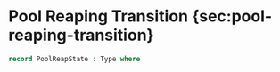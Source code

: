 # Pool Reaping Transition {sec:pool-reaping-transition}

<!--
```agda
{-# OPTIONS --safe #-}

open import Ledger.Conway.Specification.Abstract
open import Ledger.Conway.Specification.Transaction

module Ledger.Conway.Specification.PoolReap
  (txs : _) (open TransactionStructure txs)
  (abs : AbstractFunctions txs)
  where
open import Ledger.Prelude
open import Ledger.Conway.Specification.Utxo txs abs
open import Ledger.Conway.Specification.Certs govStructure
```
-->

```agda
record PoolReapState : Type where
```
<!--
```agda
  constructor ⟦_,_,_,_⟧ᵖ
```
```agda
  field
    utxoSt     : UTxOState   -- utxo state
    acnt       : Acnt        -- accounting
    dState     : DState      -- delegation state
    pState     : PState      -- pool state
```

<!--
```agda
instance
  unquoteDecl HasCast-PoolReapState = derive-HasCast
                [ (quote PoolReapState , HasCast-PoolReapState) ]
```

Recall, `PState`{.AgdaDatatype} is a record with two fields, `pools`{.AgdaField}
and `retiring`{.AgdaField} (maps on `KeyHash`{.AgdaField} with codomains
`PoolParams`{.AgdaRecord} and `Epoch`{.AgdaDatatype}, respectively).
`PoolParams`{.AgdaRecord} is a record with just one field, the
`rewardAddr`{.AgdaField} credential.

```agda
private variable
  e lastEpoch : Epoch
  poolReapState : PoolReapState
  pp : PParams

data _⊢_⇀⦇_,POOLREAP⦈_ : PParams → PoolReapState → Epoch → PoolReapState → Type where
  POOLREAP : let
    -- open LState ls
    open PoolReapState poolReapState
    open PoolParams
    open UTxOState
    open PState
    open DState
    open Acnt
    open PParams

    retired    = pState .retiring ⁻¹ e
    rewardAcnts : KeyHash ⇀ Credential
    rewardAcnts = mapValues rewardAccount $ (pState .pools) ∣ retired

    rewardAcnts' : Credential ⇀ Coin
    rewardAcnts' =
      let combineDeposits : Credential → Coin
          combineDeposits a = ∑ˢ[ _ ← rewardAcnts ⁻¹ a ] pp .poolDeposit
       in mapFromFun combineDeposits (range rewardAcnts)

    refunds : Credential ⇀ Coin
    refunds = rewardAcnts' ∣ dom (dState .rewards)

    mRefunds = rewardAcnts' ∣ dom (dState .rewards) ᶜ

    unclaimed  = getCoin mRefunds

    retiredDeposits : ℙ DepositPurpose
    retiredDeposits = mapˢ PoolDeposit retired

    utxoSt' =
      ⟦ utxoSt .utxo
      , utxoSt .fees
      , utxoSt .deposits ∣ retiredDeposits ᶜ
      , 0
      ⟧

    acnt' =
      record acnt { treasury = acnt .treasury + utxoSt .donations + unclaimed }

    dState' =
      ⟦ dState .voteDelegs
      , dState .stakeDelegs ∣^ retired ᶜ
      , dState .rewards ∪⁺ refunds
      ⟧

    pState' = ⟦ pState .pools ∣ retired ᶜ , pState .retiring ∣ retired ᶜ ⟧

    in
    ────────────────────────────────
    pp ⊢ ⟦ utxoSt , acnt , dState , pState ⟧ ⇀⦇ e ,POOLREAP⦈
         ⟦ utxoSt' , acnt' , dState' , pState' ⟧
```

